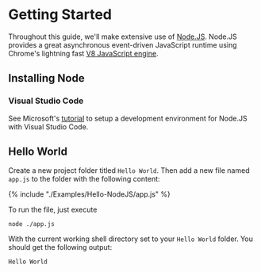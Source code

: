# Getting Started

Throughout this guide, we'll make extensive use of [Node.JS](https://nodejs.org/en/). Node.JS provides a great asynchronous event-driven JavaScript runtime using Chrome's lightning fast [V8 JavaScript engine](https://v8.dev/).

## Installing Node

### Visual Studio Code

See Microsoft's [tutorial](https://code.visualstudio.com/docs/nodejs/nodejs-tutorial) to setup a development environment for Node.JS with Visual Studio Code.

## Hello World 

Create a new project folder titled `Hello World`. Then add a new file named `app.js` to the folder with the following content:

{% include "./Examples/Hello-NodeJS/app.js" %}

To run the file, just execute
```
node ./app.js
```
With the current working shell directory set to your `Hello World` folder. You should get the following output:
```
Hello World
```